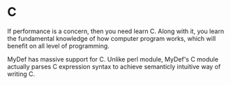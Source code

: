 # C

If performance is a concern, then you need learn C. Along with it, you learn the fundamental knowledge of how computer program works, which will benefit on all level of programming. 

MyDef has massive support for C. Unlike perl module, MyDef's C module actually parses C expression syntax to achieve semanticly intuitive way of writing C. 

